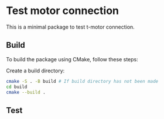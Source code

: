 # Test motor connection

This is a minimal package to test t-motor connection.

## Build

To build the package using CMake, follow these steps:

Create a build directory:

  ```bash
  cmake -S . -B build # If build directory has not been made
  cd build
  cmake --build .
  ```

## Test
